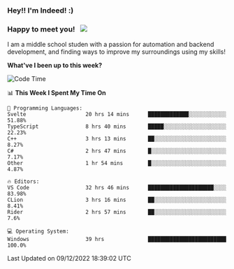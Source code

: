 ### Hey!! I'm Indeed! :) 

### Happy to meet you! &nbsp; ![](https://visitor-badge.glitch.me/badge?page_id=Indeedornot.Indeedornot)

I am a middle school studen with a passion for automation and backend development, and finding ways to improve my surroundings using my skills!

**What've I been up to this week?** 

<!--START_SECTION:waka-->
![Code Time](http://img.shields.io/badge/Code%20Time-723%20hrs%2050%20mins-blue)

📊 **This Week I Spent My Time On** 

```text
💬 Programming Languages: 
Svelte                   20 hrs 14 mins      █████████████░░░░░░░░░░░░   51.88% 
TypeScript               8 hrs 40 mins       █████░░░░░░░░░░░░░░░░░░░░   22.23% 
C++                      3 hrs 13 mins       ██░░░░░░░░░░░░░░░░░░░░░░░   8.27% 
C#                       2 hrs 47 mins       █░░░░░░░░░░░░░░░░░░░░░░░░   7.17% 
Other                    1 hr 54 mins        █░░░░░░░░░░░░░░░░░░░░░░░░   4.87%

🔥 Editors: 
VS Code                  32 hrs 46 mins      █████████████████████░░░░   83.98% 
CLion                    3 hrs 16 mins       ██░░░░░░░░░░░░░░░░░░░░░░░   8.41% 
Rider                    2 hrs 57 mins       ██░░░░░░░░░░░░░░░░░░░░░░░   7.6%

💻 Operating System: 
Windows                  39 hrs              █████████████████████████   100.0%

```


 Last Updated on 09/12/2022 18:39:02 UTC
<!--END_SECTION:waka-->
